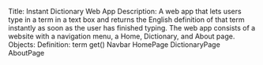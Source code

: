 Title: Instant Dictionary Web App
Description: A web app that lets users type in a term in a text box and returns the English definition
of that term instantly as soon as the user has finished typing.
The web app consists of a website with a navigation menu, a Home, Dictionary, and About page.
Objects: Definition:
            term
            get()
         Navbar
         HomePage
         DictionaryPage
         AboutPage
